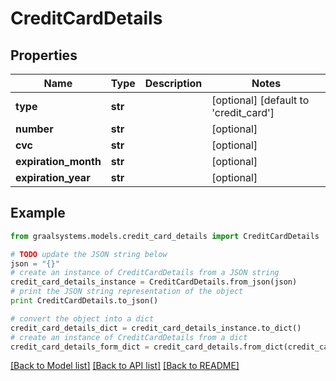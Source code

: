 # CreditCardDetails


## Properties

Name | Type | Description | Notes
------------ | ------------- | ------------- | -------------
**type** | **str** |  | [optional] [default to 'credit_card']
**number** | **str** |  | [optional] 
**cvc** | **str** |  | [optional] 
**expiration_month** | **str** |  | [optional] 
**expiration_year** | **str** |  | [optional] 

## Example

```python
from graalsystems.models.credit_card_details import CreditCardDetails

# TODO update the JSON string below
json = "{}"
# create an instance of CreditCardDetails from a JSON string
credit_card_details_instance = CreditCardDetails.from_json(json)
# print the JSON string representation of the object
print CreditCardDetails.to_json()

# convert the object into a dict
credit_card_details_dict = credit_card_details_instance.to_dict()
# create an instance of CreditCardDetails from a dict
credit_card_details_form_dict = credit_card_details.from_dict(credit_card_details_dict)
```
[[Back to Model list]](../README.md#documentation-for-models) [[Back to API list]](../README.md#documentation-for-api-endpoints) [[Back to README]](../README.md)


